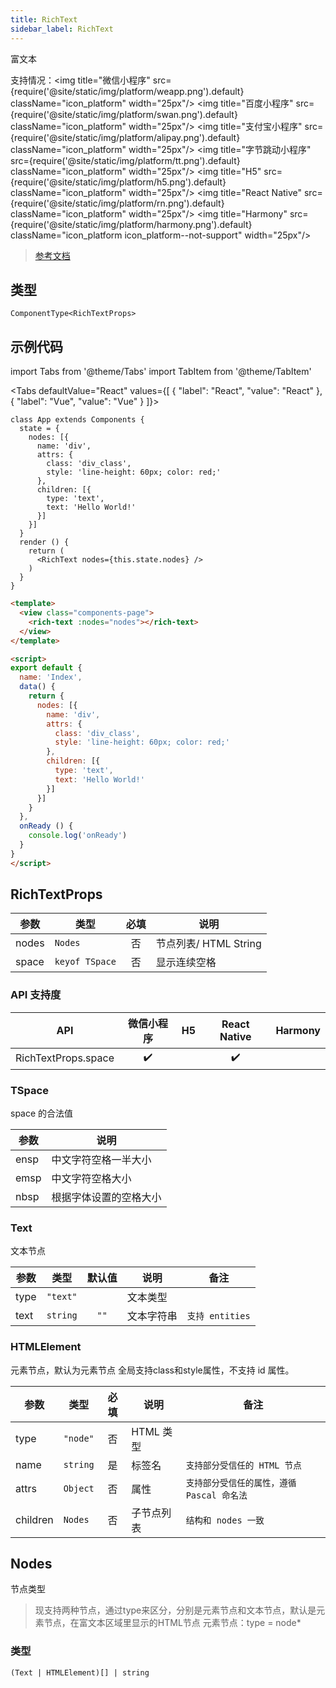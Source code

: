 ```yaml
---
title: RichText
sidebar_label: RichText
---
```


富文本

支持情况：<img title="微信小程序" src={require('@site/static/img/platform/weapp.png').default} className="icon_platform" width="25px"/> <img title="百度小程序" src={require('@site/static/img/platform/swan.png').default} className="icon_platform" width="25px"/> <img title="支付宝小程序" src={require('@site/static/img/platform/alipay.png').default} className="icon_platform" width="25px"/> <img title="字节跳动小程序" src={require('@site/static/img/platform/tt.png').default} className="icon_platform" width="25px"/> <img title="H5" src={require('@site/static/img/platform/h5.png').default} className="icon_platform" width="25px"/> <img title="React Native" src={require('@site/static/img/platform/rn.png').default} className="icon_platform" width="25px"/> <img title="Harmony" src={require('@site/static/img/platform/harmony.png').default} className="icon_platform icon_platform--not-support" width="25px"/>

> [参考文档](https://developers.weixin.qq.com/miniprogram/dev/component/rich-text.html)

## 类型

```tsx
ComponentType<RichTextProps>
```

## 示例代码

import Tabs from '@theme/Tabs'
import TabItem from '@theme/TabItem'

<Tabs
  defaultValue="React"
  values={[
  {
    "label": "React",
    "value": "React"
  },
  {
    "label": "Vue",
    "value": "Vue"
  }
]}>
<TabItem value="React">

```tsx
class App extends Components {
  state = {
    nodes: [{
      name: 'div',
      attrs: {
        class: 'div_class',
        style: 'line-height: 60px; color: red;'
      },
      children: [{
        type: 'text',
        text: 'Hello World!'
      }]
    }]
  }
  render () {
    return (
      <RichText nodes={this.state.nodes} />
    )
  }
}
```
</TabItem>
<TabItem value="Vue">

```html
<template>
  <view class="components-page">
    <rich-text :nodes="nodes"></rich-text>
  </view>
</template>

<script>
export default {
  name: 'Index',
  data() {
    return {
      nodes: [{
        name: 'div',
        attrs: {
          class: 'div_class',
          style: 'line-height: 60px; color: red;'
        },
        children: [{
          type: 'text',
          text: 'Hello World!'
        }]
      }]
    }
  },
  onReady () {
    console.log('onReady')
  }
}
</script>
```
</TabItem>
</Tabs>

## RichTextProps

| 参数 | 类型 | 必填 | 说明 |
| --- | --- | :---: | --- |
| nodes | `Nodes` | 否 | 节点列表/ HTML String |
| space | `keyof TSpace` | 否 | 显示连续空格 |

### API 支持度

| API | 微信小程序 | H5 | React Native | Harmony |
| :---: | :---: | :---: | :---: | :---: |
| RichTextProps.space | ✔️ |  | ✔️ |  |

### TSpace

space 的合法值

| 参数 | 说明 |
| --- | --- |
| ensp | 中文字符空格一半大小 |
| emsp | 中文字符空格大小 |
| nbsp | 根据字体设置的空格大小 |

### Text

文本节点

| 参数 | 类型 | 默认值 | 说明 | 备注 |
| --- | --- | :---: | --- | --- |
| type | `"text"` |  | 文本类型 |  |
| text | `string` | `""` | 文本字符串 | `支持 entities` |

### HTMLElement

元素节点，默认为元素节点
全局支持class和style属性，不支持 id 属性。

| 参数 | 类型 | 必填 | 说明 | 备注 |
| --- | --- | :---: | --- | --- |
| type | `"node"` | 否 | HTML 类型 |  |
| name | `string` | 是 | 标签名 | `支持部分受信任的 HTML 节点` |
| attrs | `Object` | 否 | 属性 | `支持部分受信任的属性，遵循 Pascal 命名法` |
| children | `Nodes` | 否 | 子节点列表 | `结构和 nodes 一致` |

## Nodes

节点类型
> 现支持两种节点，通过type来区分，分别是元素节点和文本节点，默认是元素节点，在富文本区域里显示的HTML节点 元素节点：type = node*

### 类型

```tsx
(Text | HTMLElement)[] | string
```
